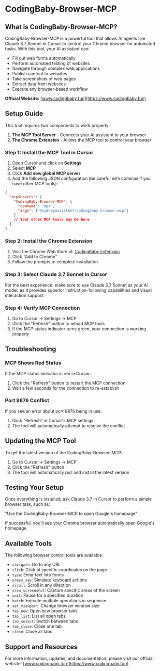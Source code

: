 # CodingBaby-Browser-MCP

## What is CodingBaby-Browser-MCP?

CodingBaby-Browser-MCP is a powerful tool that allows AI agents like Claude 3.7 Sonnet in Cursor to control your Chrome browser for automated tasks. With this tool, your AI assistant can:

- Fill out web forms automatically
- Perform automated testing of websites
- Navigate through complex web applications
- Publish content to websites
- Take screenshots of web pages
- Extract data from websites
- Execute any browser-based workflow

**Official Website:** [www.codingbaby.fun](https://www.codingbaby.fun)

## Setup Guide

This tool requires two components to work properly:

1. **The MCP Tool Server** - Connects your AI assistant to your browser
2. **The Chrome Extension** - Allows the MCP tool to control your browser

### Step 1: Install the MCP Tool in Cursor

1. Open Cursor and click on **Settings**
2. Select **MCP**
3. Click **Add new global MCP server**
4. Add the following JSON configuration (be careful with commas if you have other MCP tools):

```json
{
  "mcpServers": {
    "CodingBaby-Browser-MCP": {
      "command": "npx",
      "args": ["@sydneyassistent/codingbaby-browser-mcp"]
    }
    // Your other MCP tools may be here
  }
}
```

### Step 2: Install the Chrome Extension

1. Visit the Chrome Web Store at: [CodingBaby Extension](https://chromewebstore.google.com/detail/codingbaby-extension/pjadpjgapfnmaaabkjbeldmjdmcfgcco)
2. Click "Add to Chrome"
3. Follow the prompts to complete installation

### Step 3: Select Claude 3.7 Sonnet in Cursor

For the best experience, make sure to use Claude 3.7 Sonnet as your AI model, as it provides superior instruction-following capabilities and visual interaction support.

### Step 4: Verify MCP Connection

1. Go to Cursor → Settings → MCP
2. Click the "Refresh" button to reload MCP tools
3. If the MCP status indicator turns green, your connection is working properly

## Troubleshooting

### MCP Shows Red Status
If the MCP status indicator is red in Cursor:
1. Click the "Refresh" button to restart the MCP connection
2. Wait a few seconds for the connection to re-establish

### Port 9876 Conflict
If you see an error about port 9876 being in use:
1. Click "Refresh" in Cursor's MCP settings
2. The tool will automatically attempt to resolve the conflict

## Updating the MCP Tool

To get the latest version of the CodingBaby-Browser-MCP:
1. Go to Cursor → Settings → MCP
2. Click the "Refresh" button
3. The tool will automatically pull and install the latest version

## Testing Your Setup

Once everything is installed, ask Claude 3.7 in Cursor to perform a simple browser task, such as:

"Use the CodingBaby-Browser-MCP to open Google's homepage"

If successful, you'll see your Chrome browser automatically open Google's homepage.

## Available Tools

The following browser control tools are available:

- `navigate`: Go to any URL
- `click`: Click at specific coordinates on the page
- `type`: Enter text into forms
- `press_key`: Simulate keyboard actions
- `scroll`: Scroll in any direction
- `area_screenshot`: Capture specific areas of the screen
- `wait`: Pause for a specified duration
- `batch`: Execute multiple operations in sequence
- `set_viewport`: Change browser window size
- `tab_new`: Open new browser tabs
- `tab_list`: List all open tabs
- `tab_select`: Switch between tabs
- `tab_close`: Close one tab 
- `close`: Close all tabs

## Support and Resources

For more information, updates, and documentation, please visit our official website:
[www.codingbaby.fun](https://www.codingbaby.fun)